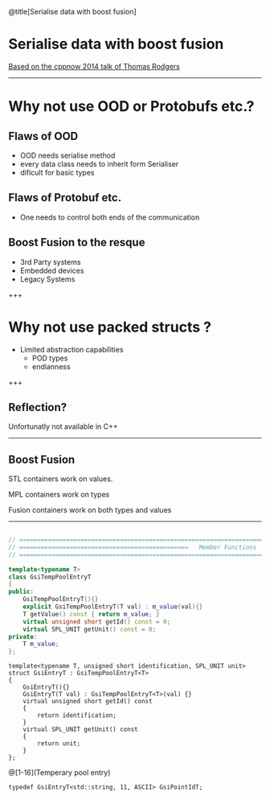 @title[Serialise data with boost fusion]

# Serialise data with boost fusion 
[Based on the cppnow 2014 talk of Thomas Rodgers](https://youtu.be/wbZdZKpUVeg)

---

# Why not use OOD or Protobufs etc.?

## Flaws of OOD
* OOD needs serialise method
* every data class needs to inherit form Serialiser
* dificult for basic types

## Flaws of Protobuf etc.
* One needs to control both ends of the communication

## Boost Fusion to the resque
* 3rd Party systems
* Embedded devices
* Legacy Systems

+++

# Why not use packed structs ?

* Limited abstraction capabilities
  * POD types
  * endianness

+++

## Reflection?

Unfortunatly not available in C++

---

## Boost Fusion

STL containers work on values.

MPL containers work on types

Fusion containers work on both types and values

---

```c++
 
// ==================================================================================================
// ===============================================   Member Functions   =============================
// ==================================================================================================

template<typename T>
class GsiTempPoolEntryT
{
public:
    GsiTempPoolEntryT(){}
    explicit GsiTempPoolEntryT(T val) : m_value(val){}
    T getValue() const { return m_value; }
    virtual unsigned short getId() const = 0;
    virtual SPL_UNIT getUnit() const = 0;
private:
    T m_value;
};
```

```
template<typename T, unsigned short identification, SPL_UNIT unit>
struct GsiEntryT : GsiTempPoolEntryT<T>
{
    GsiEntryT(){}
    GsiEntryT(T val) : GsiTempPoolEntryT<T>(val) {}
    virtual unsigned short getId() const
    {
        return identification;
    }
    virtual SPL_UNIT getUnit() const
    {
        return unit;
    }
};
```
@[1-16](Temperary pool entry) 

```
typedef GsiEntryT<std::string, 11, ASCII> GsiPointIdT;

```
